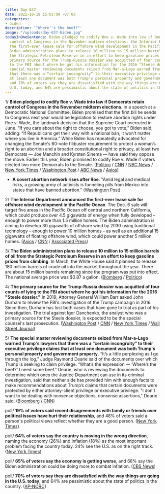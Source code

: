 ```yaml
---
title: Day 637
date: 2022-10-18 15:03:00 -07:00
categories:
- biden
description: '"Where''s the beef?"'
image: "/uploads/day-637-biden.jpg"
todayInOneSentence: Biden pledged to codify Roe v. Wade into law if Democrats retain
  control of Congress in the November midterm elections; the Interior Department announced
  the first-ever lease sale for offshore wind development in the Pacific Ocean; the
  Biden administration plans to release 10 million to 15 million barrels of oil from
  the Strategic Petroleum Reserve in an effort to keep gasoline prices from climbing;
  primary source for the Trump-Russia dossier was acquitted of four counts of lying
  to the FBI about where he got his information for the 2016 "Steele dossier"; the
  special master reviewing documents seized from Mar-a-Lago warned Trump's lawyers
  that there was a “certain incongruity” to their executive privilege claims that
  at least one document was both Trump's personal property and government property;
  and 70% of voters say they are dissatisfied with the way things are going in the
  U.S. today, and 64% are pessimistic about the state of politics in the country.
---
```


1/ **Biden pledged to codify Roe v. Wade into law if Democrats retain control of Congress in the November midterm elections**. In a speech at a Democratic National Committee, Biden promised that the first bill he sends to Congress next year would be legislation to restore abortion rights under Roe v. Wade, the landmark decision that the Supreme Court overruled in June. “If you care about the right to choose, you got to vote,” Biden said, adding: “If Republicans get their way with a national ban, it won’t matter where you live in America.” While Biden has repeatedly advocated for changing the Senate's 60-vote filibuster requirement to protect a woman’s right to an abortion and a broader constitutional right to privacy, at least two Democrats — Joe Manchin and Kyrsten Sinema — have said they oppose the move. Earlier this year, Biden promised to codify Roe v. Wade if voters elected two more Democrats to the Senate. ([Politico](https://www.politico.com/news/2022/10/18/biden-to-pledge-legalizing-abortion-on-roe-anniversary-if-dems-expand-majorities-00062268) / [CNN](https://www.cnn.com/2022/10/18/politics/joe-biden-abortion-speech/index.html) / [NBC News](https://www.nbcnews.com/politics/2022-election/biden-vows-fast-track-abortion-rights-bill-democrats-retain-control-co-rcna52694) / [New York Times](https://www.nytimes.com/2022/10/18/us/politics/biden-abortion-midterms.html) / [Washington Post](https://www.washingtonpost.com/politics/2022/10/18/biden-abortion-midterm-elections-dnc/#link-DDB2ID3L5VAH7EJY6N5DDF47NA) / [ABC News](https://abcnews.go.com/Politics/biden-promise-quick-action-codifying-roe-democrats-control/story?id=91679528) / [Axios](https://www.axios.com/2022/10/18/biden-midterms-abortion-codify-roe))

* **A covert abortion network rises after Roe**. "Amid legal and medical risks, a growing army of activists is funneling pills from Mexico into states that have banned abortion." ([Washington Post](https://www.washingtonpost.com/politics/2022/10/18/illegal-abortion-pill-network/))

2/ **The Interior Department announced the first-ever lease sale for offshore wind development in the Pacific Ocean**. The Dec. 6 sale will target five areas in the Pacific Ocean off central and northern California, which could produce over 4.5 gigawatts of energy when fully developed – enough to power more than 1.5 million homes. The Biden administration is aiming to develop 30 gigawatts of offshore wind by 2030 using traditional technology – enough to power 10 million homes – as well as an additional 15 gigawatts of floating offshore wind, which could power another 5 million homes. ([Axios](https://www.axios.com/2022/10/18/pacific-offshore-wind-lease-auction) / [CNN](https://www.cnn.com/2022/10/18/politics/pacific-ocean-offshore-wind-sale-biden-climate/index.html) / [Associated Press](https://apnews.com/article/business-california-rhode-island-providence-pacific-ocean-45834c87281b6f13acc9783b2d84f1e2))

3/ **The Biden administration plans to release 10 million to 15 million barrels of oil from the Strategic Petroleum Reserve in an effort to keep gasoline prices from climbing**. In March, the White House said it planned to release 180 million barrels of crude oil into the market throughout the year. There are about 15 million barrels remaining since the program was put into effect. The national average price was $3.87 a gallon. ([Blomberg](https://www.bloomberg.com/news/articles/2022-10-18/white-house-planning-oil-reserve-release-announcement-this-week?sref=MIBMEEoj) / [Politico](https://www.politico.com/news/2022/10/18/biden-spr-oil-reserve-release-fuel-prices-00062269))

4/ **The primary source for the Trump-Russia dossier was acquitted of four counts of lying to the FBI about where he got his information for the 2016 "Steele dossier."** In 2019, Attorney General William Barr asked John Durham to review the FBI’s investigation of the Trump campaign in 2016. Since then, Durham has lost both cases that have gone to trial as part of his investigation. The trial against Igor Danchenko, the analyst who was a primary source for the Steele dossier, is expected to be the special counsel's last prosecution. ([Washington Post](https://www.washingtonpost.com/national-security/2022/10/18/igor-danchenko-john-durham-verdict/) / [CNN](https://www.cnn.com/2022/10/18/politics/durham-investigation-igor-danchenko-trial/index.html) / [New York Times](https://www.nytimes.com/2022/10/18/us/politics/igor-danchenko-russia-acquittal-trump.html) / [Wall Street Journal](https://www.wsj.com/articles/igor-danchenko-acquitted-of-lying-to-fbi-about-trump-russia-dossier-11666124849?mod=hp_lead_pos12))

5/ **The special master reviewing documents seized from Mar-a-Lago warned Trump's lawyers that there was a “certain incongruity” to their executive privilege claims that at least one document was both Trump's personal property and government property**. “It’s a little perplexing as I go through the log,” Judge Raymond Dearie said of the documents over which Trump is seeking to claim privilege. “What’s the expression — ‘Where’s the beef?’ I need some beef.” Dearie, who is reviewing the documents to determine which ones the Justice Department can use in its criminal investigation, said that neither side has provided him with enough facts to make recommendations about Trump’s claims that certain documents were protected by either attorney-client privilege or executive privilege. "I don’t want to be dealing with nonsense objections, nonsense assertions," Dearie said. ([Bloomberg](https://www.bloomberg.com/news/articles/2022-10-18/trump-special-master-says-he-has-no-patience-for-records-spats?sref=MIBMEEoj) / [CNN](https://www.cnn.com/2022/10/18/politics/special-master-dearie-mar-a-lago-beef/index.html))

poll/ **19% of voters said recent disagreements with family or friends over political issues have hurt their relationship**, and 48% of voters said a person's political views reflect whether they are a good person. ([New York Times](https://www.nytimes.com/2022/10/18/us/politics/midterm-election-voters-democracy-poll.html))

poll/ **64% of voters say the country is moving in the wrong direction**, naming the economy (26%) and inflation (18%) as the most important problem facing the country today. 24% see the U.S. as on the right track. ([New York Times](https://www.nytimes.com/2022/10/17/us/politics/republicans-economy-nyt-siena-poll.html))

poll/ **65% of voters say the economy is getting worse**, and 68% say the Biden administration could be doing more to combat inflation. ([CBS News](https://www.cbsnews.com/news/republicans-lead-house-control-opinion-poll-2022-10-16/))

poll/ **70% of voters say they are dissatisfied with the way things are going in the U.S. today**, and 64% are pessimistic about the state of politics in the country. ([AP-NORC](https://apnorc.org/projects/voters-expect-the-2022-elections-to-have-serious-impacts-for-the-country/))